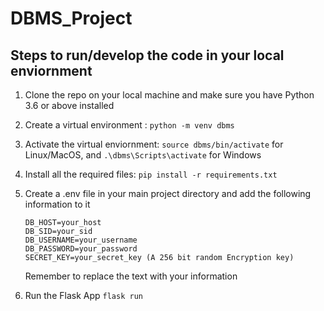 # DBMS_Project

## Steps to run/develop the code in your local enviornment

 1. Clone the repo on your local machine and make sure you have Python 3.6 or above installed
 2. Create a virtual environment : `python -m venv dbms`
 3. Activate the virtual enviornment: `source dbms/bin/activate` for Linux/MacOS, and `.\dbms\Scripts\activate` for Windows
 4. Install all the required files: `pip install -r requirements.txt`
 5. Create a .env file in your main project directory and add the following information to it
    
	 `DB_HOST=your_host`  
	 `DB_SID=your_sid`  
	 `DB_USERNAME=your_username`  
	 `DB_PASSWORD=your_password`  
	 `SECRET_KEY=your_secret_key (A 256 bit random Encryption key)`  
	  
	Remember to replace the text with your information  
 7. Run the Flask App `flask run`
